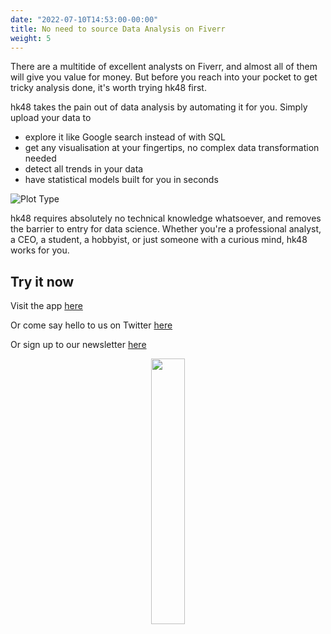 ```yaml
---
date: "2022-07-10T14:53:00-00:00"
title: No need to source Data Analysis on Fiverr
weight: 5
---
```


There are a multitide of excellent analysts on Fiverr, and almost all of them will give you value for money. But before you reach into your pocket to get tricky analysis done, it's worth trying hk48 first.

hk48 takes the pain out of data analysis by automating it for you. Simply upload your data to
- explore it like Google search instead of with SQL
- get any visualisation at your fingertips, no complex data transformation needed
- detect all trends in your data
- have statistical models built for you in seconds

![Plot Type](plottype.png)

hk48 requires absolutely no technical knowledge whatsoever, and removes the barrier to entry for data science. Whether you're a professional analyst, a CEO, a student, a hobbyist, or just someone with a curious mind, hk48 works for you.

## Try it now

Visit the app [here](https://hk48.shinyapps.io/nanoshiny/)

Or come say hello to us on Twitter [here](https://twitter.com/nano_data)

Or sign up to our newsletter [here](https://nanodocs.netlify.app/docs/newsletter/)

<p align="center" width="100%">
 <img width=33% src="Original.png">
</p>